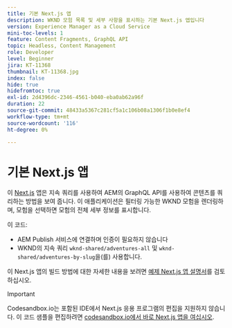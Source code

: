 ```yaml
---
title: 기본 Next.js 앱
description: WKND 모험 목록 및 세부 사항을 표시하는 기본 Next.js 앱입니다
version: Experience Manager as a Cloud Service
mini-toc-levels: 1
feature: Content Fragments, GraphQL API
topic: Headless, Content Management
role: Developer
level: Beginner
jira: KT-11368
thumbnail: KT-11368.jpg
index: false
hide: true
hidefromtoc: true
exl-id: 2d4396dc-2346-4561-b040-eba0ab62a96f
duration: 22
source-git-commit: 48433a5367c281cf5a1c106b08a1306f1b0e8ef4
workflow-type: tm+mt
source-wordcount: '116'
ht-degree: 0%

---
```


# 기본 Next.js 앱

이 [Next.js](https://nextjs.org/) 앱은 지속 쿼리를 사용하여 AEM의 GraphQL API를 사용하여 콘텐츠를 쿼리하는 방법을 보여 줍니다. 이 애플리케이션은 필터링 가능한 WKND 모험을 렌더링하며, 모험을 선택하면 모험의 전체 세부 정보를 표시합니다.

이 코드:

+ AEM Publish 서비스에 연결하며 인증이 필요하지 않습니다
+ WKND의 지속 쿼리 `wknd-shared/adventures-all` 및 `wknd-shared/adventures-by-slug`을(를) 사용합니다.

이 Next.js 앱의 빌드 방법에 대한 자세한 내용을 보려면 [예제 Next.js 앱 설명서](../example-apps/next-js.md)를 검토하십시오.

>[!IMPORTANT]
>
> Codesandbox.io는 포함된 IDE에서 Next.js 응용 프로그램의 편집을 지원하지 않습니다. 이 코드 샘플을 편집하려면 [codesandbox.io에서 바로 Next.js 앱을 여십시오](https://codesandbox.io/s/wknd-next-js-app-u8x5f8).
